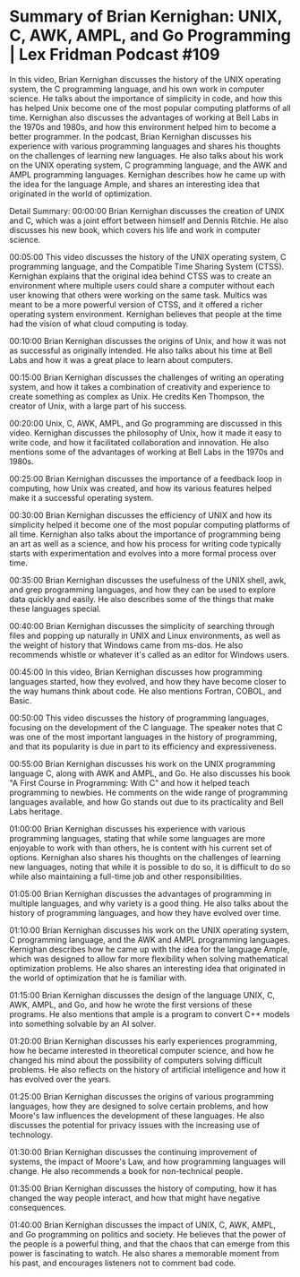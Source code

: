 # Summary of Brian Kernighan: UNIX, C, AWK, AMPL, and Go Programming | Lex Fridman Podcast #109

In this video, Brian Kernighan discusses the history of the UNIX operating system, the C programming language, and his own work in computer science. He talks about the importance of simplicity in code, and how this has helped Unix become one of the most popular computing platforms of all time. Kernighan also discusses the advantages of working at Bell Labs in the 1970s and 1980s, and how this environment helped him to become a better programmer.
In the podcast, Brian Kernighan discusses his experience with various programming languages and shares his thoughts on the challenges of learning new languages. He also talks about his work on the UNIX operating system, C programming language, and the AWK and AMPL programming languages. Kernighan describes how he came up with the idea for the language Ample, and shares an interesting idea that originated in the world of optimization.

Detail Summary: 
00:00:00
Brian Kernighan discusses the creation of UNIX and C, which was a joint effort between himself and Dennis Ritchie. He also discusses his new book, which covers his life and work in computer science.

00:05:00
This video discusses the history of the UNIX operating system, C programming language, and the Compatible Time Sharing System (CTSS). Kernighan explains that the original idea behind CTSS was to create an environment where multiple users could share a computer without each user knowing that others were working on the same task. Multics was meant to be a more powerful version of CTSS, and it offered a richer operating system environment. Kernighan believes that people at the time had the vision of what cloud computing is today.

00:10:00
Brian Kernighan discusses the origins of Unix, and how it was not as successful as originally intended. He also talks about his time at Bell Labs and how it was a great place to learn about computers.

00:15:00
Brian Kernighan discusses the challenges of writing an operating system, and how it takes a combination of creativity and experience to create something as complex as Unix. He credits Ken Thompson, the creator of Unix, with a large part of his success.

00:20:00
Unix, C, AWK, AMPL, and Go programming are discussed in this video. Kernighan discusses the philosophy of Unix, how it made it easy to write code, and how it facilitated collaboration and innovation. He also mentions some of the advantages of working at Bell Labs in the 1970s and 1980s.

00:25:00
Brian Kernighan discusses the importance of a feedback loop in computing, how Unix was created, and how its various features helped make it a successful operating system.

00:30:00
Brian Kernighan discusses the efficiency of UNIX and how its simplicity helped it become one of the most popular computing platforms of all time. Kernighan also talks about the importance of programming being an art as well as a science, and how his process for writing code typically starts with experimentation and evolves into a more formal process over time.

00:35:00
Brian Kernighan discusses the usefulness of the UNIX shell, awk, and grep programming languages, and how they can be used to explore data quickly and easily. He also describes some of the things that make these languages special.

00:40:00
Brian Kernighan discusses the simplicity of searching through files and popping up naturally in UNIX and Linux environments, as well as the weight of history that Windows came from ms-dos. He also recommends whistle or whatever it's called as an editor for Windows users.

00:45:00
In this video, Brian Kernighan discusses how programming languages started, how they evolved, and how they have become closer to the way humans think about code. He also mentions Fortran, COBOL, and Basic.

00:50:00
This video discusses the history of programming languages, focusing on the development of the C language. The speaker notes that C was one of the most important languages in the history of programming, and that its popularity is due in part to its efficiency and expressiveness.

00:55:00
Brian Kernighan discusses his work on the UNIX programming language C, along with AWK and AMPL, and Go. He also discusses his book "A First Course in Programming: With C" and how it helped teach programming to newbies. He comments on the wide range of programming languages available, and how Go stands out due to its practicality and Bell Labs heritage.

01:00:00
Brian Kernighan discusses his experience with various programming languages, stating that while some languages are more enjoyable to work with than others, he is content with his current set of options. Kernighan also shares his thoughts on the challenges of learning new languages, noting that while it is possible to do so, it is difficult to do so while also maintaining a full-time job and other responsibilities.

01:05:00
Brian Kernighan discusses the advantages of programming in multiple languages, and why variety is a good thing. He also talks about the history of programming languages, and how they have evolved over time.

01:10:00
Brian Kernighan discusses his work on the UNIX operating system, C programming language, and the AWK and AMPL programming languages. Kernighan describes how he came up with the idea for the language Ample, which was designed to allow for more flexibility when solving mathematical optimization problems. He also shares an interesting idea that originated in the world of optimization that he is familiar with.

01:15:00
Brian Kernighan discusses the design of the language UNIX, C, AWK, AMPL, and Go, and how he wrote the first versions of these programs. He also mentions that ample is a program to convert C++ models into something solvable by an AI solver.

01:20:00
Brian Kernighan discusses his early experiences programming, how he became interested in theoretical computer science, and how he changed his mind about the possibility of computers solving difficult problems. He also reflects on the history of artificial intelligence and how it has evolved over the years.

01:25:00
Brian Kernighan discusses the origins of various programming languages, how they are designed to solve certain problems, and how Moore's law influences the development of these languages. He also discusses the potential for privacy issues with the increasing use of technology.

01:30:00
Brian Kernighan discusses the continuing improvement of systems, the impact of Moore's Law, and how programming languages will change. He also recommends a book for non-technical people.

01:35:00
Brian Kernighan discusses the history of computing, how it has changed the way people interact, and how that might have negative consequences.

01:40:00
Brian Kernighan discusses the impact of UNIX, C, AWK, AMPL, and Go programming on politics and society. He believes that the power of the people is a powerful thing, and that the chaos that can emerge from this power is fascinating to watch. He also shares a memorable moment from his past, and encourages listeners not to comment bad code.


